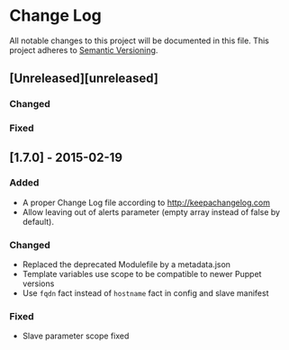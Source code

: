 # Change Log
All notable changes to this project will be documented in this file.
This project adheres to [Semantic Versioning](http://semver.org/).

## [Unreleased][unreleased]
### Changed

### Fixed

## [1.7.0] - 2015-02-19
### Added
- A proper Change Log file according to http://keepachangelog.com
- Allow leaving out of alerts parameter (empty array instead of false by default).

### Changed
- Replaced the deprecated Modulefile by a metadata.json
- Template variables use scope to be compatible to newer Puppet versions
- Use `fqdn` fact instead of `hostname` fact in config and slave manifest

### Fixed
- Slave parameter scope fixed
